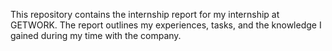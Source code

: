 This repository contains the internship report for my internship at GETWORK. 
The report outlines my experiences, tasks, and the knowledge I gained during my time with the company.
